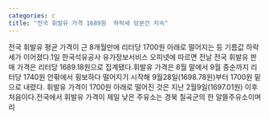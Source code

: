 ```yaml
---
categories: c
title: "전국 휘발유 가격 1689원  하락세 당분간 지속"
---
```

전국 휘발유 평균 가격이 근 8개월만에 리터당 1700원 아래로 떨어지는 등 기름값 하락세가 이어졌다.1일 한국석유공사 유가정보서비스 오피넷에 따르면 전날 전국 휘발유 판매 가격은 리터당 1689.18원으로 집계됐다.휘발유 가격은 8월 말에서 9월 중순까지 리터당 1740원 안팎에서 횡보하다 떨어지기 시작해 9월28일(1698.78원)부터 1700원 밑으로 내렸다. 휘발유 가격이 1700원 아래로 떨어진 것은 지난 2월9일(1697.01원) 이후 처음이다.전국에서 휘발유 가격이 제일 낮은 주유소는 경북 칠곡군의 한 알뜰주유소이며 리